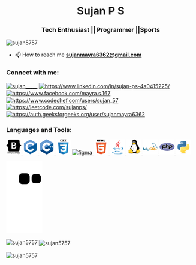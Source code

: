 <h1 align="center">Sujan P S</h1>
<h3 align="center">Tech Enthusiast || Programmer ||Sports</h3>

<p align="left"> <img src="https://komarev.com/ghpvc/?username=sujan5757&label=Profile%20views&color=0e75b6&style=flat" alt="sujan5757" /> </p>




- 📫 How to reach me **sujanmayra6362@gmail.com**

<h3 align="left">Connect with me:</h3>
<p align="left">
<a href="https://twitter.com/sujan_____" target="blank"><img align="center" src="https://raw.githubusercontent.com/rahuldkjain/github-profile-readme-generator/master/src/images/icons/Social/twitter.svg" alt="sujan_____" height="30" width="40" /></a>
<a href="https://linkedin.com/in/https://www.linkedin.com/in/sujan-ps-4a0415225/" target="blank"><img align="center" src="https://raw.githubusercontent.com/rahuldkjain/github-profile-readme-generator/master/src/images/icons/Social/linked-in-alt.svg" alt="https://www.linkedin.com/in/sujan-ps-4a0415225/" height="30" width="40" /></a>
<a href="https://fb.com/https://www.facebook.com/mayra.s.167" target="blank"><img align="center" src="https://raw.githubusercontent.com/rahuldkjain/github-profile-readme-generator/master/src/images/icons/Social/facebook.svg" alt="https://www.facebook.com/mayra.s.167" height="30" width="40" /></a>
<a href="https://www.codechef.com/users/https://www.codechef.com/users/sujan_57" target="blank"><img align="center" src="https://cdn.jsdelivr.net/npm/simple-icons@3.1.0/icons/codechef.svg" alt="https://www.codechef.com/users/sujan_57" height="30" width="40" /></a>
<a href="https://leetcode.com/sujanps/" target="blank"><img align="center" src="https://raw.githubusercontent.com/rahuldkjain/github-profile-readme-generator/master/src/images/icons/Social/leet-code.svg" alt="https://leetcode.com/sujanps/" height="30" width="40" /></a>
<a href="https://auth.geeksforgeeks.org/user/https://auth.geeksforgeeks.org/user/sujanmayra6362" target="blank"><img align="center" src="https://raw.githubusercontent.com/rahuldkjain/github-profile-readme-generator/master/src/images/icons/Social/geeks-for-geeks.svg" alt="https://auth.geeksforgeeks.org/user/sujanmayra6362" height="30" width="40" /></a>
</p>

<h3 align="left">Languages and Tools:</h3>
<p align="left"> 
  
  <a href="https://getbootstrap.com" target="_blank" rel="noreferrer"> <img src="https://raw.githubusercontent.com/devicons/devicon/master/icons/bootstrap/bootstrap-plain-wordmark.svg" alt="bootstrap" width="40" height="40"/> </a> <a href="https://www.cprogramming.com/" target="_blank" rel="noreferrer"> <img src="https://raw.githubusercontent.com/devicons/devicon/master/icons/c/c-original.svg" alt="c" width="40" height="40"/> </a> <a href="https://www.w3schools.com/cpp/" target="_blank" rel="noreferrer"> <img src="https://raw.githubusercontent.com/devicons/devicon/master/icons/cplusplus/cplusplus-original.svg" alt="cplusplus" width="40" height="40"/> </a><a href="https://www.w3schools.com/css/" target="_blank" rel="noreferrer"> <img src="https://raw.githubusercontent.com/devicons/devicon/master/icons/css3/css3-original-wordmark.svg" alt="css3" width="40" height="40"/> </a> <a href="https://www.figma.com/" target="_blank" rel="noreferrer"> <img src="https://www.vectorlogo.zone/logos/figma/figma-icon.svg" alt="figma" width="40" height="40"/> </a> <a href="https://www.w3.org/html/" target="_blank" rel="noreferrer"> <img src="https://raw.githubusercontent.com/devicons/devicon/master/icons/html5/html5-original-wordmark.svg" alt="html5" width="40" height="40"/> </a> 
  <a href="https://www.java.com" target="_blank" rel="noreferrer"> <img src="https://raw.githubusercontent.com/devicons/devicon/master/icons/java/java-original.svg" alt="java" width="40" height="40"/> </a> <a href="https://www.linux.org/" target="_blank" rel="noreferrer"> <img src="https://raw.githubusercontent.com/devicons/devicon/master/icons/linux/linux-original.svg" alt="linux" width="40" height="40"/> </a> 
<a href="https://www.mysql.com/" target="_blank" rel="noreferrer"> <img src="https://raw.githubusercontent.com/devicons/devicon/master/icons/mysql/mysql-original-wordmark.svg" alt="mysql" width="40" height="40"/> </a> <a href="https://www.php.net" target="_blank" rel="noreferrer"> <img src="https://raw.githubusercontent.com/devicons/devicon/master/icons/php/php-original.svg" alt="php" width="40" height="40"/> </a> <a href="https://www.python.org" target="_blank" rel="noreferrer"> <img src="https://raw.githubusercontent.com/devicons/devicon/master/icons/python/python-original.svg" alt="python" width="40" height="40"/> </a> 
  
  ![Snake](https://github.com/apoorv-5369/apoorv-5369/blob/output/github-contribution-grid-snake.svg)

<p><img align="left" src="https://github-readme-stats.vercel.app/api/top-langs?username=sujan5757&show_icons=true&locale=en&layout=compact" alt="sujan5757" /></p>

<p>&nbsp;<img align="center" src="https://github-readme-stats.vercel.app/api?username=sujan5757&show_icons=true&locale=en" alt="sujan5757" /></p>

<p><img align="center" src="https://github-readme-streak-stats.herokuapp.com/?user=sujan5757&" alt="sujan5757" /></p>
